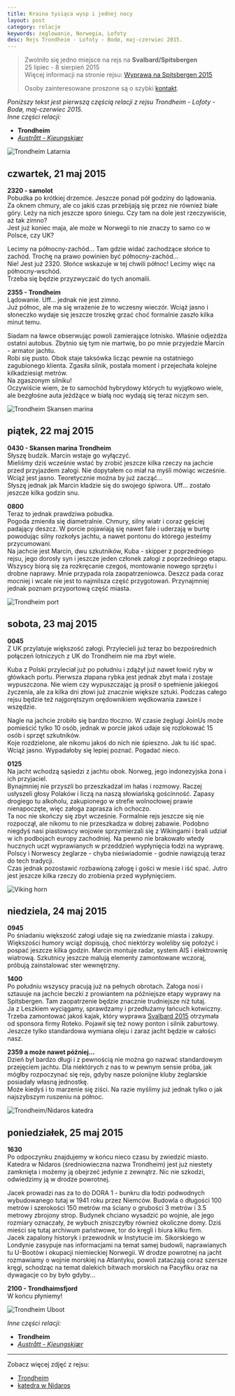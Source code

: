 ```yaml
---
title: Kraina tysiąca wysp i jednej nocy
layout: post
category: relacje
keywords: żeglowanie, Norwegia, Lofoty
desc: Rejs Trondheim - Lofoty - Bodø, maj-czerwiec 2015.
---
```


>  
> Zwolniło się jedno miejsce na rejs na **Svalbard/Spitsbergen**  
> 25 lipiec - 8 sierpień 2015   
> Więcej informacji na stronie rejsu: [Wyprawa na Spitsbergen 2015](/wyprawa-polonijna-na-spitsbergen-2015)  
>   
> Osoby zainteresowane proszone są o szybki [kontakt](/rejsy/rezerwacja.html).  
>  

*Poniższy tekst jest pierwszą częścią relacji z rejsu Trondheim - Lofoty - Bodø, maj-czerwiec 2015.*  
*Inne części relacji:*

* **Trondheim**
* *[Austrått - Kjeungskjær](/kraina-1000-wysp-i-1-nocy-cz2/)*

![Trondheim Latarnia](/img/2015/norwegia/trondheim-latarnia.jpg)

## czwartek, 21 maj 2015
**2320 - samolot**  
Pobudka po krótkiej drzemce. Jeszcze ponad pół godziny do lądowania.  
Za oknem chmury, ale co jakiś czas przebijają się przez nie również białe góry. Leży na nich jeszcze sporo śniegu. Czy tam na dole jest rzeczywiście, aż tak zimno?   
Jest już koniec maja, ale może w Norwegii to nie znaczy to samo co w Polsce, czy UK?  

Lecimy na północny-zachód... 
Tam gdzie widać zachodzące słońce to zachód. Trochę na prawo powinien być północny-zachód...   
Nie! Jest już 2320. Słońce wskazuje w tej chwili północ! Lecimy więc na północny-wschód.  
Trzeba się będzie przyzwyczaić do tych anomalii.

**2355 - Trondheim**  
Lądowanie. Uff... jednak nie jest zimno.  
Już północ, ale ma się wrażenie że to wczesny wieczór. Wciąż jasno i słoneczko wydaje się jeszcze troszkę grzać choć formalnie zaszło kilka minut temu.  

Siadam na ławce obserwując powoli zamierające lotnisko. Właśnie odjeżdża ostatni autobus. Zbytnio się tym nie martwię, bo po mnie przyjedzie Marcin - armator jachtu.  
Robi się pusto. Obok staje taksówka licząc pewnie na ostatniego zagubionego klienta. Zgasiła silnik, postała moment i przejechała kolejne kilkadziesiąt metrów.  
Na zgaszonym silniku!   
Oczywiście wiem, że to samochód hybrydowy których tu wyjątkowo wiele, ale bezgłośne auta jeżdżące w białą noc wydają się teraz niczym sen.   

![Trondheim Skansen marina](/img/2015/norwegia/trondheim-skansen-marina.jpg)

## piątek, 22 maj 2015
**0430 - Skansen marina Trondheim**  
Słyszę budzik. Marcin wstaje go wyłączyć.   
Mieliśmy dziś wcześnie wstać by zrobić jeszcze kilka rzeczy na jachcie przed przyjazdem załogi. Nie dopytałem co miał na myśli mówiąc wcześnie. Wciąż jest jasno. 
Teoretycznie można by już zacząć...  
Słyszę jednak jak Marcin kładzie się do swojego śpiwora. Uff... zostało jeszcze kilka godzin snu.

**0800**  
Teraz to jednak prawdziwa pobudka.   
Pogoda zmieniła się diametralnie. Chmury, silny wiatr i coraz gęściej padający deszcz. W porcie pojawiają się nawet fale i uderzają w burtę powodując silny rozkołys jachtu,
a nawet pontonu do którego jesteśmy przycumowani.  
Na jachcie jest Marcin, dwu szkutników, Kuba - skipper z poprzedniego rejsu, jego dorosły syn i jeszcze jeden członek załogi z poprzedniego etapu. 
Wszyscy biorą się za rozkręcanie czegoś, montowanie nowego sprzętu i drobne naprawy. Mnie przypada rola zaopatrzeniowca. Deszcz pada coraz mocniej 
i wcale nie jest to najmilsza część przygotowań. Przynajmniej jednak poznam przyportową część miasta.  

![Trondheim port](/img/2015/norwegia/trondheim-port.jpg)

## sobota, 23 maj 2015
**0045**  
Z UK przylatuje większość załogi. Przylecieli już teraz bo bezpośrednich połączeń lotniczych z UK do Trondheim nie ma zbyt wiele.   

Kuba z Polski przyleciał już po południu i zdążył już nawet łowić ryby w główkach portu. Pierwsza złapana rybka jest jednak zbyt mała i zostaje wypuszczona. 
Nie wiem czy wypuszczając ją prosił o spełnienie jakiegoś życzenia, ale za kilka dni złowi już znacznie większe sztuki. Podczas całego rejsu będzie też najgorętszym
orędownikiem wędkowania zawsze i wszędzie.  

Nagle na jachcie zrobiło się bardzo tłoczno. W czasie żeglugi JoinUs może pomieścić tylko 10 osób, jednak w porcie jakoś udaje się rozlokować 15 osób i sprzęt szkutników.   
Koje rozdzielone, ale nikomu jakoś do nich nie śpieszno. Jak tu iść spać. Wciąż jasno. Wypadałoby się lepiej poznać. Pogadać nieco.  

**0125**  
Na jacht wchodzą sąsiedzi z jachtu obok. Norweg, jego indonezyjska żona i ich przyjaciel.  
Bynajmniej nie przyszli bo przeszkadzał im hałas i rozmowy. Raczej usłyszeli głosy Polaków i liczą na naszą słowiańską gościnność. Zapasy drogiego tu alkoholu, 
zakupionego w strefie wolnocłowej prawie nienapoczęte, więc załoga zaprasza ich ochoczo.  
Ta noc nie skończy się zbyt wcześnie. Formalnie rejs jeszcze się nie rozpoczął, ale nikomu to nie przeszkadza w dobrej zabawie. Podobno niegdyś nasi piastowscy wojowie 
sprzymierzali się z Wikingami i brali udział w ich podbojach europy zachodniej. Na pewno nie brakowało wtedy hucznych uczt wyprawianych w przeddzień wypłynięcia łodzi 
na wyprawę. Polscy i Norwescy żeglarze - chyba nieświadomie - godnie nawiązują teraz do tech tradycji.    
Czas jednak pozostawić rozbawioną załogę i gości w mesie i iść spać. Jutro jest jeszcze kilka rzeczy do zrobienia przed wypłynięciem.

![Viking horn](/img/2015/norwegia/viking-horn.jpg)

## niedziela, 24 maj 2015
**0945**  
Po śniadaniu większość załogi udaje się na zwiedzanie miasta i zakupy. Większości humory wciąż dopisują, choć niektórzy woleliby się położyć i pospać jeszcze kilka godzin.
Marcin montuje radar, system AIS i elektrownię wiatrową. Szkutnicy jeszcze malują elementy zamontowane wczoraj, próbują zainstalować ster wewnętrzny.  

**1400**  
Po południu wszyscy pracują już na pełnych obrotach. Załoga nosi i sztauuje na jachcie beczki z prowiantem na późniejsze etapy wyprawy na Spitsbergen. 
Tam zaopatrzenie będzie znacznie trudniejsze niż tutaj.  
Ja z Leszkiem wyciągamy, sprawdzamy i przedłużamy łańcuch kotwiczny.
Trzeba zamontować jakoś kajak, który wyprawa [Svalbard 2015](http://svalbard.com.pl/) otrzymała od sponsora firmy Roteko. Pojawił się też nowy ponton i silnik zaburtowy.  
Jeszcze tylko standardowa wymiana oleju i zaraz jacht będzie w całości nasz.  

**2359 a może nawet później...**  
Dzień był bardzo długi i z pewnością nie można go nazwać standardowym przejęciem jachtu. Dla niektórych z nas to w pewnym sensie próba, jak mógłby rozpoczynać się rejs, 
gdyby nasze polonijne kluby żeglarskie posiadały własną jednostkę.   
Może kiedyś i to marzenie się ziści. Na razie myślimy już jednak tylko o jak najszybszym ruszeniu na północ.  

![Trondheim/Nidaros katedra](/img/2015/norwegia/trondheim-nidaros-katedra.jpg)

## poniedziałek, 25 maj 2015
**1630**  
Po odpoczynku znajdujemy w końcu nieco czasu by zwiedzić miasto.   
Katedra w Nidaros (średniowieczna nazwa Trondheim) jest już niestety zamknięta i możemy ją obejrzeć jedynie z zewnątrz. Nic nie szkodzi, odwiedzimy ją w drodze powrotnej.  
 
Jacek prowadzi nas za to do DORA 1 - bunkru dla łodzi podwodnych wybudowanego tutaj w 1941 roku przez Niemców. Budowla o długości 100 metrów i szerokości 150 metrów 
ma ściany o grubości 3 metrów i 3.5 metrowy zbrojony strop.
Budynek chciano wysadzić po wojnie, ale jego rozmiary oznaczały, że wybuch zniszczyłby również okoliczne domy. Dziś mieści się tutaj archiwum państwowe, tor do kręgli 
i biura kilku firm.  
Jacek zapalony historyk i przewodnik w Instytucie im. Sikorskiego w Londynie zasypuje nas informacjami na temat samej budowli, naprawianych tu U-Bootów 
i okupacji niemieckiej Norwegii. W drodze powrotnej na jacht rozmawiamy o wojnie morskiej na Atlantyku, powoli zataczają coraz szersze kręgi, 
schodząc na temat dalekich bitwach morskich na Pacyfiku oraz na dywagacje co by było gdyby...  

**2100 - Trondhaimsfjord**  
W końcu płyniemy!   

![Trondheim Uboot](/img/2015/norwegia/trondheim-uboot.jpg)


*Inne części relacji:*

* **Trondheim**
* *[Austrått - Kjeungskjær](/kraina-1000-wysp-i-1-nocy-cz2/)*

------------------------------------------------------------------------------------
Zobacz więcej zdjęć z rejsu:

* [Trondheim](https://www.facebook.com/media/set/?set=a.10152841999061820.1073741833.672761819&type=1&l=c675b28568)
* [katedra w Nidaros](https://www.facebook.com/media/set/?set=a.10152842008391820.1073741834.672761819&type=1&l=4b2e98a0f9)
